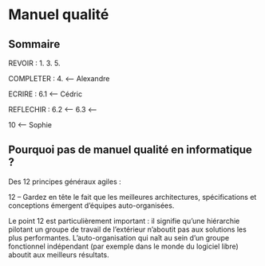 # Manuel qualité

## Sommaire

REVOIR :
1.
3.
5.

COMPLETER :
4. <-- Alexandre

ECRIRE :
6.1 <-- Cédric

REFLECHIR :
6.2 <--
6.3 <--

10 <-- Sophie

## Pourquoi pas de manuel qualité en informatique ?

Des 12 principes généraux agiles :

12 – Gardez en tête le fait que les meilleures architectures, spécifications et conceptions émergent d’équipes auto-organisées.

Le point 12 est particulièrement important : il signifie qu’une hiérarchie
pilotant un groupe de travail de l’extérieur n’aboutit pas aux solutions les
plus performantes. L’auto-organisation qui naît au sein d’un groupe fonctionnel
indépendant (par exemple dans le monde du logiciel libre) aboutit aux meilleurs
résultats.
